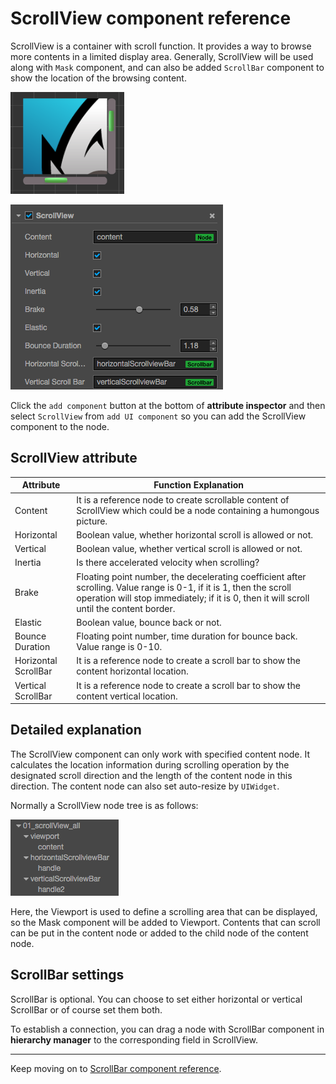 # ScrollView component reference

ScrollView is a container with scroll function. It provides a way to browse more contents in a limited display area. Generally, ScrollView will be used
along with `Mask` component, and can also be added `ScrollBar` component to show the location of the browsing content.

![scrollview-content](./scrollview/scrollview-content.png)

![scrollview-inspector](./scrollview/scrollview-inspector.png)

Click the `add component` button at the bottom of **attribute inspector** and then select `ScrollView` from `add UI component` so you can add the ScrollView component to the node.


## ScrollView attribute

| Attribute |   Function Explanation
| -------------- | ----------- |
| Content| It is a reference node to create scrollable content of ScrollView which could be a node containing a humongous picture.
| Horizontal | Boolean value, whether horizontal scroll is allowed or not.
| Vertical | Boolean value, whether vertical scroll is allowed or not.
| Inertia | Is there accelerated velocity when scrolling?
| Brake | Floating point number, the decelerating coefficient after scrolling. Value range is 0-1, if it is 1, then the scroll operation will stop immediately; if it is 0, then it will scroll until the content border.
|Elastic | Boolean value, bounce back or not.
|Bounce Duration | Floating point number, time duration for bounce back. Value range is 0-10.
|Horizontal ScrollBar| It is a reference node to create a scroll bar to show the content horizontal location.
|Vertical ScrollBar| It is a reference node to create a scroll bar to show the content vertical location.

## Detailed explanation

The ScrollView component can only work with specified content node. It calculates the location information during scrolling operation by the designated scroll direction and the length of the content node in this direction. The content node can also set auto-resize by `UIWidget`.

Normally a ScrollView node tree is as follows:

![scrollview-hierarchy](./scrollview/scrollview-hierarchy.png)

Here, the Viewport is used to define a scrolling area that can be displayed, so the Mask component will be added to Viewport. Contents that can scroll can be put in the content node or added to the child node of the content node.

## ScrollBar settings

ScrollBar is optional. You can choose to set either horizontal or vertical ScrollBar or of course set them both.

To establish a connection, you can drag a node with ScrollBar component in **hierarchy manager** to the corresponding field in ScrollView.

---

Keep moving on to [ScrollBar component reference](scrollbar.md).